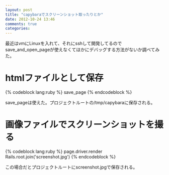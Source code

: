 ```yaml
---
layout: post
title: "capybaraでスクリーンショット取ったりとか"
date: 2012-10-24 13:46
comments: true
categories:
---
```


最近はvmにLinuxを入れて、それにsshして開発してるのでsave_and_open_pageが使えなくてほかにデバッグする方法がないか調べてみた。

# htmlファイルとして保存

{% codeblock lang:ruby %}
save_page
{% endcodeblock %}

save_pageは使えた。プロジェクトルートの/tmp/capybaraに保存される。

# 画像ファイルでスクリーンショットを撮る

{% codeblock lang:ruby %}
page.driver.render Rails.root.join('screenshot.jpg')
{% endcodeblock %}

この場合だとプロジェクトルートにscreenshot.jpgで保存される。
